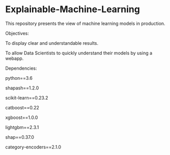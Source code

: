 # Explainable-Machine-Learning
This repository presents the view of machine learning models in production.

Objectives: 

To display clear and understandable results.

To allow Data Scientists to quickly understand their models by using a webapp.

Dependencies:

python==3.6

shapash==1.2.0

scikit-learn==0.23.2

catboost==0.22

xgboost==1.0.0

lightgbm==2.3.1

shap==0.37.0

category-encoders==2.1.0
